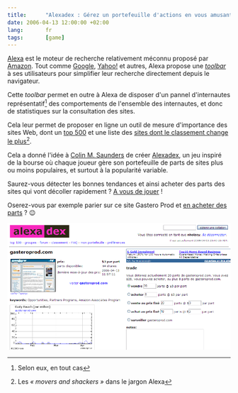 ```yaml
---
title:      "Alexadex : Gérez un portefeuille d'actions en vous amusant et sans risquer de perdre le moindre argent"
date: 2006-04-13 12:00:00 +02:00
lang:       fr
tags:       [game]
---
```


[Alexa](http://www.alexa.com/) est le moteur de recherche relativement méconnu proposé par [Amazon](http://www.amazon.com/). Tout comme [Google](http://www.google.com/tools/firefox/toolbar/), [Yahoo!](http://toolbar.yahoo.com/firefox) et autres, Alexa propose une [*toolbar*](http://download.alexa.com/index.cgi?p=) à ses utilisateurs pour simplifier leur recherche directement depuis le navigateur.

Cette *toolbar* permet en outre à Alexa de disposer d'un pannel d'internautes représentatif[^1] des comportements de l'ensemble des internautes, et donc de statistiques sur la consultation des sites.

Cela leur permet de proposer en ligne un outil de mesure d'importance des sites Web, dont un [top 500](http://www.alexa.com/site/ds/top_500) et une liste des [sites dont le classement change le plus](http://www.alexa.com/site/ds/movers_shakers?lang=en)[^2].

Cela a donné l'idée à [Colin M. Saunders](http://alexadex.com/ad/about) de créer [Alexadex](http://alexadex.com/ad/index.fcgi?ref=10022), un jeu inspiré de la bourse où chaque joueur gère son portefeuille de parts de sites plus ou moins populaires, et surtout à la popularité variable.

Saurez-vous détecter les bonnes tendances et ainsi acheter des parts des sites qui vont décoller rapidement ? [A vous de jouer](http://alexadex.com/ad/index.fcgi?ref=10022) !

Oserez-vous par exemple parier sur ce site Gastero Prod et [en acheter des parts](http://alexadex.com/ad/url/gasteroprod.com) ? 😉

![](alexadex_gasteroprod.png "La page Alexadex sur Gastero Prod")



[^1]: Selon eux, en tout cas

[^2]: Les *« movers and shackers »* dans le jargon Alexa
